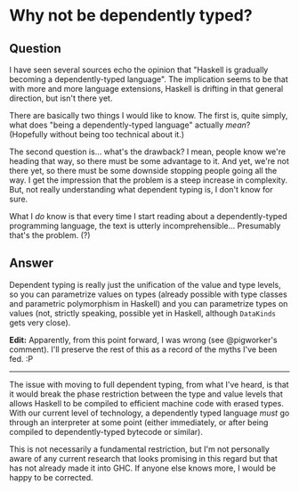 
# Why not be dependently typed?

## Question
        
I have seen several sources echo the opinion that "Haskell is gradually becoming a dependently-typed language". The implication seems to be that with more and more language extensions, Haskell is drifting in that general direction, but isn't there yet.

There are basically two things I would like to know. The first is, quite simply, what does "being a dependently-typed language" actually _mean_? (Hopefully without being too technical about it.)

The second question is... what's the drawback? I mean, people know we're heading that way, so there must be some advantage to it. And yet, we're not there yet, so there must be some downside stopping people going all the way. I get the impression that the problem is a steep increase in complexity. But, not really understanding what dependent typing is, I don't know for sure.

What I _do_ know is that every time I start reading about a dependently-typed programming language, the text is utterly incomprehensible... Presumably that's the problem. (?)

## Answer
        
Dependent typing is really just the unification of the value and type levels, so you can parametrize values on types (already possible with type classes and parametric polymorphism in Haskell) and you can parametrize types on values (not, strictly speaking, possible yet in Haskell, although `DataKinds` gets very close).

**Edit:** Apparently, from this point forward, I was wrong (see @pigworker's comment). I'll preserve the rest of this as a record of the myths I've been fed. :P

* * *

The issue with moving to full dependent typing, from what I've heard, is that it would break the phase restriction between the type and value levels that allows Haskell to be compiled to efficient machine code with erased types. With our current level of technology, a dependently typed language _must_ go through an interpreter at some point (either immediately, or after being compiled to dependently-typed bytecode or similar).

This is not necessarily a fundamental restriction, but I'm not personally aware of any current research that looks promising in this regard but that has not already made it into GHC. If anyone else knows more, I would be happy to be corrected.
